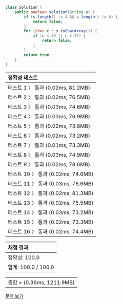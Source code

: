 ```java
class Solution {
    public boolean solution(String s) {
        if (s.length() != 4 && s.length() != 6) {
            return false;
        }
        for (char c : s.toCharArray()) {
            if (c < 48 || c > 57) {
                return false;
            }
        }
        return true;
    }
}
```
 | 정확성 테스트 |
 |  :-  |
 | 테스트 1 〉 통과 (0.02ms, 81.2MB) |
 | 테스트 2 〉 통과 (0.02ms, 76.5MB) |
 | 테스트 3 〉 통과 (0.03ms, 74.6MB) |
 | 테스트 4 〉 통과 (0.03ms, 76.9MB) |
 | 테스트 5 〉 통과 (0.02ms, 73.8MB) |
 | 테스트 6 〉 통과 (0.02ms, 73.2MB) |
 | 테스트 7 〉 통과 (0.01ms, 73.3MB) |
 | 테스트 8 〉 통과 (0.03ms, 74.9MB) |
 | 테스트 9 〉 통과 (0.02ms, 78.6MB) |
 | 테스트 10 〉 통과 (0.02ms, 74.6MB) |
 | 테스트 11 〉 통과 (0.03ms, 76.6MB) |
 | 테스트 12 〉 통과 (0.02ms, 81.3MB) |
 | 테스트 13 〉 통과 (0.02ms, 75.5MB) |
 | 테스트 14 〉 통과 (0.03ms, 73.2MB) |
 | 테스트 15 〉 통과 (0.02ms, 73.3MB) |
 | 테스트 16 〉 통과 (0.02ms, 74.4MB) |

 | 채점 결과 |
 | :- |
 | 정확성: 100.0 |
 | 합계: 100.0 / 100.0 |

 ||
 | :- |
 | 총합 > (0.36ms, 1211.9MB) |

[문제 보기](https://programmers.co.kr/learn/courses/30/lessons/12918?language=java)